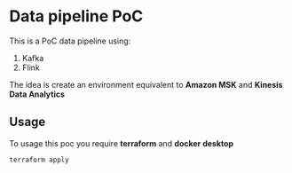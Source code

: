 # Data pipeline PoC

This is a PoC data pipeline using:

1. Kafka 
2. Flink

The idea is create an environment equivalent to **Amazon MSK** and **Kinesis Data Analytics**

## Usage

To usage this poc you require **terraform** and **docker desktop**

```shell
terraform apply
```
